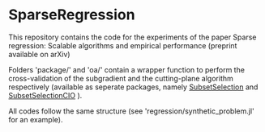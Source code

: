 # SparseRegression
This repository contains the code for the experiments of the paper Sparse regression: Scalable algorithms and empirical performance (preprint available on arXiv)

Folders 'package/' and 'oa/' contain a wrapper function to perform the cross-validation of the subgradient and the cutting-plane algorithm respectively (available as seperate packages, namely [SubsetSelection](https://github.com/jeanpauphilet/SubsetSelection.jl) and [SubsetSelectionCIO](https://github.com/jeanpauphilet/SubsetSelectionCIO.jl) ).

All codes follow the same structure (see 'regression/synthetic_problem.jl' for an example).

